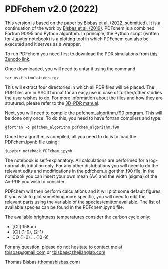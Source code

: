# PDFchem v2.0 (2022)

This version is based on the paper by Bisbas et al. (2022, submitted). It is a continuation of the work by [Bisbas et al. (2019)](https://ui.adsabs.harvard.edu/abs/2019MNRAS.485.3097B/abstract). PDFchem is a combined Fortran 90/95 and Python algorithm. In principle, the Python script (written for Jupyter notebook) is a plotting tool in which PDFchem can also be executed and it serves as a wrapper.

To run PDFchem you need first to download the PDR simulations from [this Zenodo link](https://zenodo.org/record/7310833).

Once downloaded, you will need to untar it using the command
```
tar xvzf simulations.tgz
```
This will extract four directories in which all PDR files will be placed. The PDR files are in ASCII format for an easy use in case of further/other studies the user wishes to do. For more information about the files and how they are strutured, please refer to the [3D-PDR manual](https://uclchem.github.io/3DPDR_manual.pdf).

Next, you will need to compile the pdfchem_algorithm.f90 program. This will be done only once. To do this, you need to have fortran compilers and type:
```
gfortran -o pdfchem_algorithm pdfchem_algorithm.f90
```

Once the algorithm is compiled, all you need to do is to load the PDFchem.ipynb file using:
```
jupyter notebook PDFchem.ipynb
```
The notebook is self-explanatory. All calculations are performed for a log-normal distribution only. For any other distributions you will need to do the relevant edits and modifications in the pdfchem_algorithm.f90 file. In the notebook you can insert your own mean (Av) and the width (sigma) of the Av-PDF you wish to consider. 

PDFchem will then perform calculations and it will plot some default figures. If you wish to plot something more specific, you will need to edit the relevant parts using the variable of the species/emittor available. The list of available species can be found in the PDFchem.ipynb file.

The available brightness temperatures consider the carbon cycle only:
- [CII] 158um
- [CI] (1-0), (2-1)
- CO (1-0) ... (10-9)

For any question, please do not hesitate to contact me at tbisbas@gmail.com or tbisbas@zhejianglab.com

Thomas Bisbas ([thomasbisbas.com](http://thomasbisbas.com))
